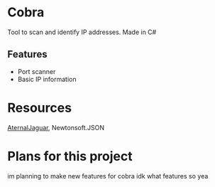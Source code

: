 # Cobra 
Tool to scan and identify IP addresses. Made in C#
## Features
- Port scanner
- Basic IP information 
# Resources
[AternalJaguar](https://github.com/v1s0or/Aternaljaguar),
Newtonsoft.JSON
# Plans for this project
im planning to make new features for cobra idk what features so yea